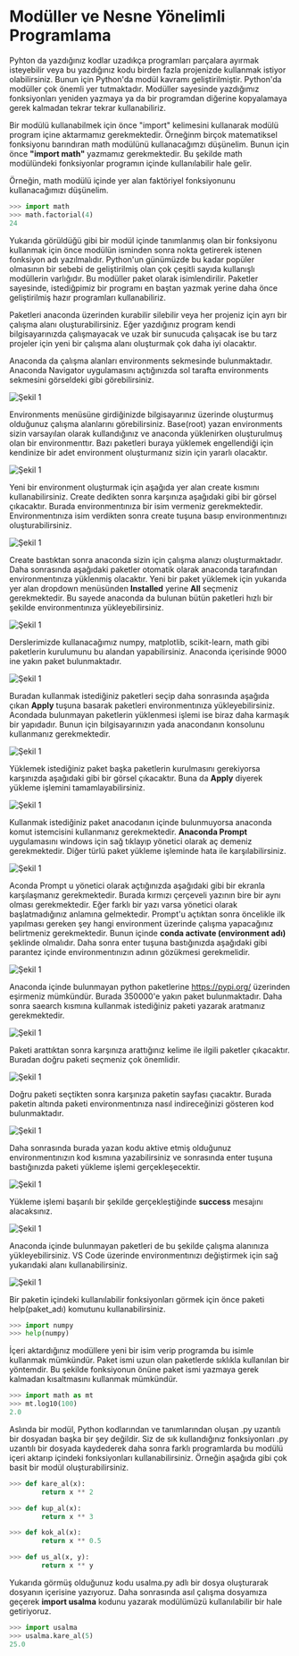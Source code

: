 # Modüller ve Nesne Yönelimli Programlama

Pyhton da yazdığınız kodlar uzadıkça programları parçalara ayırmak isteyebilir veya bu yazdığınız kodu birden fazla projenizde kullanmak istiyor olabilirsiniz. Bunun için Python'da modül kavramı geliştirilmiştir. Python'da modüller çok önemli yer tutmaktadır. Modüller sayesinde yazdığımız fonksiyonları yeniden yazmaya ya da bir programdan diğerine kopyalamaya gerek kalmadan tekrar tekrar kullanabiliriz.

Bir modülü kullanabilmek için önce "import" kelimesini kullanarak modülü program içine aktarmamız gerekmektedir. Örneğinm birçok matematiksel fonksiyonu barındıran math modülünü kullanacağımzı düşünelim. Bunun için önce __"import math"__ yazmamız gerekmektedir. Bu şekilde math modülündeki fonksiyonlar programın içinde kullanılabilir hale gelir.

Örneğin, math modülü içinde yer alan faktöriyel fonksiyonunu kullanacağımızı düşünelim.
```python
>>> import math
>>> math.factorial(4)
24
```

Yukarıda görüldüğü gibi bir modül içinde tanımlanmış olan bir fonksiyonu kullanmak için önce modülün isminden  sonra nokta getirerek istenen fonksiyon adı yazılmalıdır. Python'un günümüzde bu kadar popüler olmasının bir sebebi de geliştirilmiş olan çok çeşitli sayıda kullanışlı modüllerin varlığıdır. Bu modüller paket olarak isimlendirilir. Paketler sayesinde, istediğpimiz bir programı en baştan yazmak yerine daha önce geliştirilmiş hazır programları kullanabiliriz.

Paketleri anaconda üzerinden kurabilir silebilir veya her projeniz için ayrı bir çalışma alanı oluşturabilirsiniz. Eğer yazdığınız program kendi bilgisayarınızda çalışmayacak ve uzak bir sunucuda çalışacak ise bu tarz projeler için yeni bir çalışma alanı oluşturmak çok daha iyi olacaktır.

Anaconda da çalışma alanları environments sekmesinde bulunmaktadır. Anaconda Navigator uygulamasını açtığınızda sol tarafta environments sekmesini görseldeki gibi görebilirsiniz.

![Şekil 1](https://i.vgy.me/N333e3.png)

Environments menüsüne girdiğinizde bilgisayarınız üzerinde oluşturmuş olduğunuz çalışma alanlarını görebilirsiniz. Base(root) yazan environments sizin varsayılan olarak kullandığınız ve anaconda yüklenirken oluşturulmuş olan bir environmenttır. Bazı paketleri buraya yüklemek engellendiği için kendinize bir adet environment oluşturmanız sizin için yararlı olacaktır.

 ![Şekil 1](https://i.vgy.me/c1OkiE.png)

Yeni bir environment oluşturmak için aşağıda yer alan create kısmını kullanabilirsiniz. Create dedikten sonra karşınıza aşağıdaki gibi bir görsel çıkacaktır. Burada environmentınıza bir isim vermeniz gerekmektedir. Environmentınıza isim verdikten sonra create tuşuna basıp environmentınızı oluşturabilirsiniz.

![Şekil 1](https://i.vgy.me/RBh0Cc.png)

Create bastıktan sonra anaconda sizin için çalışma alanızı oluşturmaktadır. Daha sonrasında aşağıdaki paketler otomatik olarak anaconda tarafından environmentınıza yüklenmiş olacaktır. Yeni bir paket yüklemek için yukarıda yer alan dropdown menüsünden  __Installed__ yerine __All__ seçmeniz gerekmektedir. Bu sayede anaconda da bulunan bütün paketleri hızlı bir şekilde environmentınıza yükleyebilirsiniz.

![Şekil 1](https://i.vgy.me/tQWqZe.png)

Derslerimizde kullanacağımız numpy, matplotlib, scikit-learn, math gibi paketlerin kurulumunu bu alandan yapabilirsiniz. Anaconda içerisinde 9000 ine yakın paket bulunmaktadır.

![Şekil 1](https://i.vgy.me/vrRXpF.png)

Buradan kullanmak istediğiniz paketleri seçip daha sonrasında aşağıda çıkan __Apply__ tuşuna basarak paketleri environmentınıza yükleyebilirsiniz. Acondada bulunmayan paketlerin yüklenmesi işlemi ise biraz daha karmaşık bir yapıdadır. Bunun için bilgisayarınızın yada anacondanın konsolunu kullanmanız gerekmektedir.

![Şekil 1](https://i.vgy.me/d6fLYp.png)

Yüklemek istediğiniz paket başka paketlerin kurulmasını gerekiyorsa karşınızda aşağıdaki gibi bir görsel çıkacaktır. Buna da __Apply__ diyerek yükleme işlemini tamamlayabilirsiniz.

![Şekil 1](https://i.vgy.me/njtggf.png)

Kullanmak istediğiniz paket anacodanın içinde bulunmuyorsa anaconda komut istemcisini kullanmanız gerekmektedir. __Anaconda Prompt__ uygulamasını windows için sağ tıklayıp yönetici olarak aç demeniz gerekmektedir. Diğer türlü paket yükleme işleminde hata ile karşılabilirsiniz.

![Şekil 1](https://i.vgy.me/8nYbK5.png)

Aconda Prompt u yönetici olarak açtığınızda aşağıdaki gibi bir ekranla karşılaşmanız gerekmektedir. Burada kırmızı çerçeveli yazının bire bir aynı olması gerekmektedir. Eğer farklı bir yazı varsa yönetici olarak başlatmadığınız anlamına gelmektedir. Prompt'u açtıktan sonra öncelikle ilk yapılması gereken şey hangi environment üzerinde çalışma yapacağınız belirtmeniz gerekmektedir. Bunun içinde __conda activate (environment adı)__ şeklinde olmalıdır. Daha sonra enter tuşuna bastığınızda aşağıdaki gibi parantez içinde environmentınızın adının gözükmesi gerekmelidir.

![Şekil 1](https://i.vgy.me/geOYKI.png)

Anaconda içinde bulunmayan python paketlerine https://pypi.org/ üzerinden eşirmeniz mümkündür. Burada 350000'e yakın paket bulunmaktadır. Daha sonra saearch kısmına kullanmak istediğiniz paketi yazarak aratmanız gerekmektedir.

![Şekil 1](https://i.vgy.me/eubvT7.png)

Paketi arattıktan sonra karşınıza arattığınız kelime ile ilgili paketler çıkacaktır. Buradan doğru paketi seçmeniz çok önemlidir.

![Şekil 1](https://i.vgy.me/PROBDD.png)

Doğru paketi seçtikten sonra karşınıza paketin sayfası çıacaktır. Burada paketin altında paketi environmentınıza nasıl indireceğinizi gösteren kod bulunmaktadır.

![Şekil 1](https://i.vgy.me/nuGlq4.png)

Daha sonrasında burada yazan kodu aktive etmiş olduğunuz environmentınızın kod kısmına yazabilirsiniz ve sonrasında enter tuşuna bastığınızda paketi yükleme işlemi gerçekleşecektir.

![Şekil 1](https://i.vgy.me/YigZJ7.png)

Yükleme işlemi başarılı bir şekilde gerçekleştiğinde __success__ mesajını alacaksınız.

![Şekil 1](https://i.vgy.me/qLh0SB.png)

Anaconda içinde bulunmayan paketleri de bu şekilde çalışma alanınıza yükleyebilirsiniz. VS Code üzerinde environmentınızı değiştirmek için sağ yukarıdaki alanı kullanabilirsiniz.

![Şekil 1](https://i.vgy.me/Rgg2jX.png)

Bir paketin içindeki kullanılabilir fonksiyonları görmek için önce paketi help(paket_adı) komutunu kullanabilirsiniz.

```python
>>> import numpy
>>> help(numpy)
```

İçeri aktardığınız modüllere yeni bir isim verip programda bu isimle kullanmak mümkündür. Paket ismi uzun olan paketlerde sıklıkla kullanılan bir yöntemdir. Bu şekilde fonksiyonun önüne paket ismi yazmaya gerek kalmadan kısaltmasını kullanmak mümkündür.

```python
>>> import math as mt
>>> mt.log10(100)
2.0
```

Aslında bir modül, Python kodlarından ve tanımlarından oluşan .py uzantılı bir dosyadan başka bir şey değildir. Siz de sık kullandığınız fonksiyonları .py uzantılı bir dosyada kaydederek daha sonra farklı programlarda bu modülü içeri aktarıp içindeki fonksiyonları kullanabilirsiniz. Örneğin aşağıda gibi çok basit bir modül oluşturabilirsiniz.

```python
>>> def kare_al(x):
        return x ** 2

>>> def kup_al(x):
        return x ** 3

>>> def kok_al(x):
        return x ** 0.5

>>> def us_al(x, y):
        return x ** y
```

Yukarıda görmüş olduğunuz kodu usalma.py adlı bir dosya oluşturarak dosyanın içerisine yazıyoruz. Daha sonrasında asıl çalışma dosyamıza geçerek __import usalma__ kodunu yazarak modülümüzü kullanılabilir bir hale getiriyoruz.

```python
>>> import usalma
>>> usalma.kare_al(5)
25.0
```
